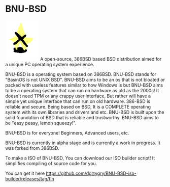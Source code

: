 # BNU-BSD
![BNU-BSD Logo](https://raw.githubusercontent.com/dgrtygry/BNU-BSD/2.0/BRANDING/bnu-bsd%20(1).png)
A open-source, 386BSD based BSD distribution aimed for a unique PC operating system experience.

BNU-BSD is a operating system based on 386BSD. BNU-BSD stands for "BasinOS is not UNIX BSD". BNU-BSD aims to be an os that is not bloated or packed with useless features similar to how Windows is but BNU-BSD aims to be a operating system that can run on hardware as old as the 2000s! It doesn't need TPM or any crappy user interface, But rather will have a simple yet unique interface that can run on old hardware. 386-BSD is reliable and secure. Being based on BSD, It is a COMPLETE operating system with its own libraries and drivers and etc. BNU-BSD is built upon the solid foundation of BSD that is reliable and trustworthy. BNU-BSD aims to be "easy peasy, lemon squeezy!". 

BNU-BSD is for everyone! Beginners, Advanced users, etc.

BNU-BSD is currently in alpha stage and is currently a work in progress. It was forked from 386BSD.

To make a ISO of BNU-BSD, You can download our ISO builder script! It simplifies compiling of source code for you.

You can get it here https://github.com/dgrtygry/BNU-BSD-iso-builder/releases/tag/fin
